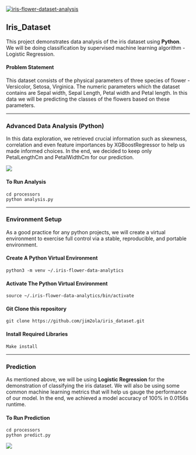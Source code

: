 [![iris-flower-dataset-analysis](https://github.com/jim2ola/iris_dataset/actions/workflows/main.yml/badge.svg)](https://github.com/jim2ola/iris_dataset/actions/workflows/main.yml)

## Iris_Dataset

This project demonstrates data analysis of the iris dataset using **Python**. We will be doing classification by supervised machine learning algorithm - Logistic Regression.

#### Problem Statement

This dataset consists of the physical parameters of three species of flower - Versicolor, Setosa, Virginica. The numeric parameters which the dataset contains are Sepal width, Sepal Length, Petal width and Petal length. In this data we will be predicting the classes of the flowers based on these parameters.

-------

### Advanced Data Analysis (Python)

In this data exploration, we retrieved crucial information such as skewness, correlation and even feature importances by XGBoostRegressor to help us made informed choices. In the end, we decided to keep only PetalLengthCm and PetalWidthCm for our prediction.

<img src="/assets/images/analysis.jpg">

#### To Run Analysis
```code
cd processors
python analysis.py
```

-------

### Environment Setup

As a good practice for any python projects, we will create a virtual environment to exercise full control via a stable, reproducible, and portable environment.

#### Create A Python Virtual Environment
```code
python3 -m venv ~/.iris-flower-data-analytics
```

#### Activate The Python Virtual Environment
```code
source ~/.iris-flower-data-analytics/bin/activate
```

#### Git Clone this repository
```code
git clone https://github.com/jim2ola/iris_dataset.git
```

#### Install Required Libraries
```code
Make install
```

-------

### Prediction

As mentioned above, we will be using **Logistic Regression** for the demonstration of classifying the iris dataset. We will also be using some common machine learning metrics that will help us gauge the performance of our model. In the end, we achieved a model accuracy of 100% in 0.0156s runtime.

#### To Run Prediction
```code
cd processors
python predict.py
```

<img src="/assets/images/predict.jpg">